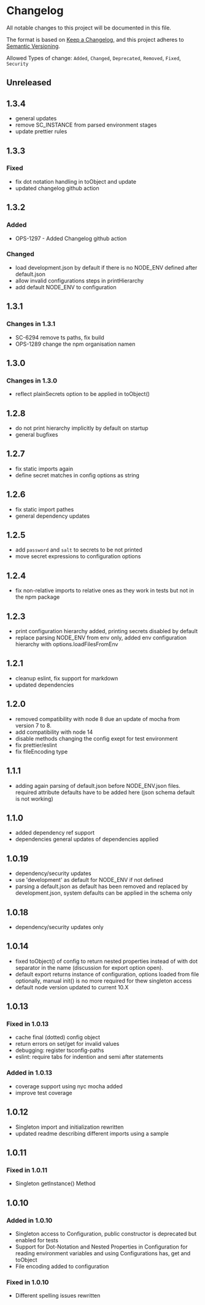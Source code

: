# Changelog

All notable changes to this project will be documented in this file.

The format is based on [Keep a Changelog](https://keepachangelog.com/en/1.0.0/),
and this project adheres to [Semantic Versioning](https://semver.org/spec/v2.0.0.html).

Allowed Types of change: `Added`, `Changed`, `Deprecated`, `Removed`, `Fixed`, `Security`

## Unreleased

## 1.3.4

- general updates
- remove SC_INSTANCE from parsed environment stages
- update prettier rules

## 1.3.3

### Fixed

- fix dot notation handling in toObject and update
- updated changelog github action

## 1.3.2

### Added

- OPS-1297 - Added Changelog github action

### Changed

- load development.json by default if there is no NODE_ENV defined after default.json
- allow invalid configurations steps in printHierarchy
- add default NODE_ENV to configuration

## 1.3.1

### Changes in 1.3.1

- SC-6294 remove ts paths, fix build
- OPS-1289 change the npm organisation namen

## 1.3.0

### Changes in 1.3.0

- reflect plainSecrets option to be applied in toObject()

## 1.2.8

- do not print hierarchy implicitly by default on startup
- general bugfixes

## 1.2.7

- fix static imports again
- define secret matches in config options as string

## 1.2.6

- fix static import pathes
- general dependency updates

## 1.2.5

- add `password` and `salt` to secrets to be not printed
- move secret expressions to configuration options

## 1.2.4

- fix non-relative imports to relative ones as they work in tests but not in the npm package

## 1.2.3

- print configuration hierarchy added, printing secrets disabled by default
- replace parsing NODE_ENV from env only, added env configuration hierarchy with options.loadFilesFromEnv

## 1.2.1

- cleanup eslint, fix support for markdown
- updated dependencies

## 1.2.0

- removed compatibility with node 8 due an update of mocha from version 7 to 8.
- add compatibility with node 14
- disable methods changing the config exept for test environment
- fix prettier/eslint
- fix fileEncoding type

## 1.1.1

- adding again parsing of default.json before NODE_ENV.json files. required attribute defaults have to be added here (json schema default is not working)

## 1.1.0

- added dependency ref support
- dependencies general updates of dependencies applied

## 1.0.19

- dependency/security updates
- use 'development' as default for NODE_ENV if not defined
- parsing a default.json as default has been removed and replaced by development.json, system defaults can be applied in the schema only

## 1.0.18

- dependency/security updates only

## 1.0.14

- fixed toObject() of config to return nested properties instead of with dot separator in the name (discussion for export option open).
- default export returns instance of configuration, options loaded from file optionally, manual init() is no more required for thew singleton access
- default node version updated to current 10.X

## 1.0.13

### Fixed in 1.0.13

- cache final (dotted) config object
- return errors on set/get for invalid values
- debugging: register tsconfig-paths
- eslint: require tabs for indention and semi after statements

### Added in 1.0.13

- coverage support using nyc mocha added
- improve test coverage

## 1.0.12

- Singleton import and initialization rewritten
- updated readme describing different imports using a sample

## 1.0.11

### Fixed in 1.0.11

- Singleton getInstance() Method

## 1.0.10

### Added in 1.0.10

- Singleton access to Configuration, public constructor is deprecated but enabled for tests
- Support for Dot-Notation and Nested Properties in Configuration for reading environment variables and using Configurations has, get and toObject
- File encoding added to configuration

### Fixed in 1.0.10

- Different spelling issues rewritten
